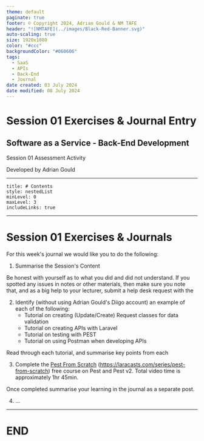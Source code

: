 ```yaml
---
theme: default
paginate: true
footer: © Copyright 2024, Adrian Gould & NM TAFE
header: "![NMTAFE](../images/Black-Red-Banner.svg)"
auto-scaling: true
size: 1920x1080
color: "#ccc"
backgroundColor: "#060606"
tags:
  - SaaS
  - APIs
  - Back-End
  - Journal
date created: 03 July 2024
date modified: 08 July 2024
---
```


# Session 01 Exercises & Journal Entry

## Software as a Service - Back-End Development

Session 01 Assessment Activity 

Developed by Adrian Gould

---

```table-of-contents
title: # Contents
style: nestedList
minLevel: 0
maxLevel: 3
includeLinks: true
```

---

# Session 01 Exercises & Journals 

For this week's journal we would like you to do the following:

1. Summarise the Session's Content

Be honest with yourself as to what you did and did not understand. If you spotted any issues in notes or other materials, then make sure you note that, and as a big help to your lecturer, submit a help desk request with the 

2. Identify (without using Adrian Gould's Diigo account) an example of each of the following:
	- Tutorial on creating (Update/Create) Request classes for data validation
	- Tutorial on creating APIs with Laravel
	- Tutorial on testing with PEST
	- Tutorial on using Postman when developing APIs

Read through each tutorial, and summarise key points from each

3. Complete the [Pest From Scratch](https://laracasts.com/series/pest-from-scratch)  (<https://laracasts.com/series/pest-from-scratch>) free course on Pest and Pest v2. Total video time is approximately 1hr 45min. 

Once completed summarise your learning in the journal as a separate post.

4.  …


---

# END
